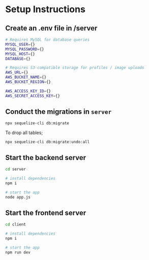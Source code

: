 # Setup Instructions

## Create an .env file in /server

```bash
# Requires MySQL for database queries
MYSQL_USER={}
MYSQL_PASSWORD={}
MYSQL_HOST={}
DATABASE={}

# Requires S3-compatible storage for profiles / image uploads
AWS_URL={}
AWS_BUCKET_NAME={}
AWS_BUCKET_REGION={}

AWS_ACCESS_KEY_ID={}
AWS_SECRET_ACCESS_KEY={}
```

## Conduct the migrations in `server`

```
npx sequelize-cli db:migrate
```

To drop all tables;

```
npx sequelize-cli db:migrate:undo:all
```

## Start the backend server

```bash
cd server

# install dependencies
npm i

# start the app
node app.js
```

## Start the frontend server

```bash
cd client

# install dependencies
npm i

# start the app 
npm run dev
```